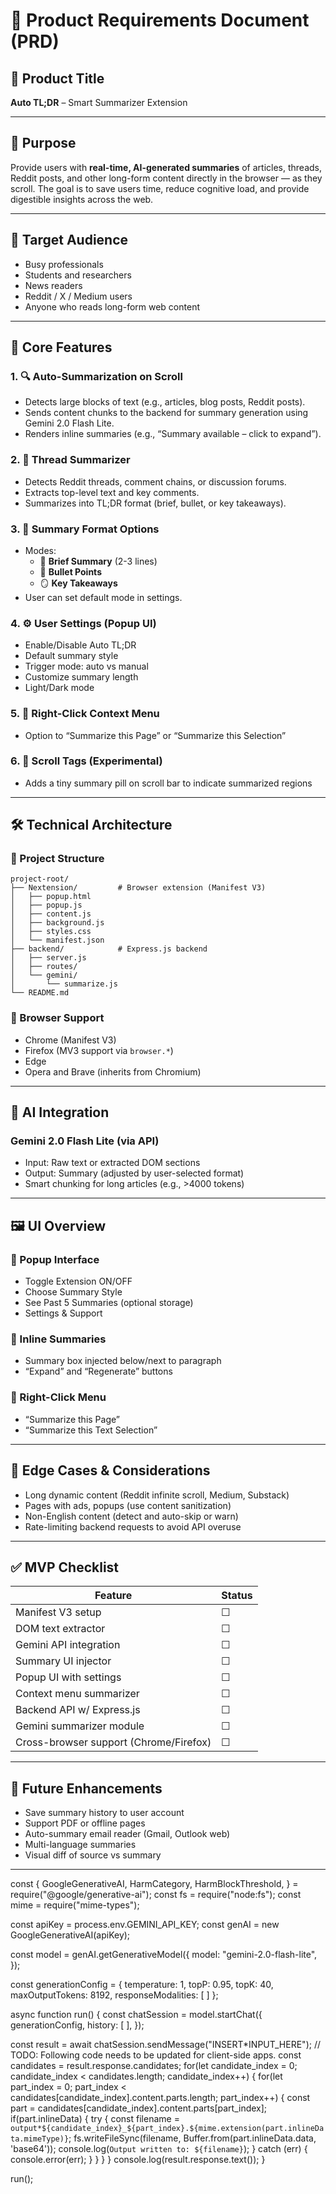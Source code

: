 # 🧾 Product Requirements Document (PRD)

## 📌 Product Title

**Auto TL;DR** – Smart Summarizer Extension

---

## 📍 Purpose

Provide users with **real-time, AI-generated summaries** of articles, threads, Reddit posts, and other long-form content directly in the browser — as they scroll. The goal is to save users time, reduce cognitive load, and provide digestible insights across the web.

---

## 🎯 Target Audience

-   Busy professionals
-   Students and researchers
-   News readers
-   Reddit / X / Medium users
-   Anyone who reads long-form web content

---

## 🧠 Core Features

### 1. 🔍 Auto-Summarization on Scroll

-   Detects large blocks of text (e.g., articles, blog posts, Reddit posts).
-   Sends content chunks to the backend for summary generation using Gemini 2.0 Flash Lite.
-   Renders inline summaries (e.g., “Summary available – click to expand”).

### 2. 🧵 Thread Summarizer

-   Detects Reddit threads, comment chains, or discussion forums.
-   Extracts top-level text and key comments.
-   Summarizes into TL;DR format (brief, bullet, or key takeaways).

### 3. 🧰 Summary Format Options

-   Modes:
    -   🧠 **Brief Summary** (2-3 lines)
    -   📌 **Bullet Points**
    -   🪞 **Key Takeaways**
-   User can set default mode in settings.

### 4. ⚙️ User Settings (Popup UI)

-   Enable/Disable Auto TL;DR
-   Default summary style
-   Trigger mode: auto vs manual
-   Customize summary length
-   Light/Dark mode

### 5. 🧪 Right-Click Context Menu

-   Option to “Summarize this Page” or “Summarize this Selection”

### 6. 🧭 Scroll Tags (Experimental)

-   Adds a tiny summary pill on scroll bar to indicate summarized regions

---

## 🛠️ Technical Architecture

### 🔗 Project Structure

```
project-root/
├── Nextension/         # Browser extension (Manifest V3)
│   ├── popup.html
│   ├── popup.js
│   ├── content.js
│   ├── background.js
│   ├── styles.css
│   └── manifest.json
├── backend/            # Express.js backend
│   ├── server.js
│   ├── routes/
│   └── gemini/
│       └── summarize.js
└── README.md
```

### 🧩 Browser Support

-   Chrome (Manifest V3)
-   Firefox (MV3 support via `browser.*`)
-   Edge
-   Opera and Brave (inherits from Chromium)

---

## 🤖 AI Integration

### Gemini 2.0 Flash Lite (via API)

-   Input: Raw text or extracted DOM sections
-   Output: Summary (adjusted by user-selected format)
-   Smart chunking for long articles (e.g., >4000 tokens)

---

## 🖼️ UI Overview

### 🔸 Popup Interface

-   Toggle Extension ON/OFF
-   Choose Summary Style
-   See Past 5 Summaries (optional storage)
-   Settings & Support

### 🔸 Inline Summaries

-   Summary box injected below/next to paragraph
-   “Expand” and “Regenerate” buttons

### 🔸 Right-Click Menu

-   “Summarize this Page”
-   “Summarize this Text Selection”

---

## 🧪 Edge Cases & Considerations

-   Long dynamic content (Reddit infinite scroll, Medium, Substack)
-   Pages with ads, popups (use content sanitization)
-   Non-English content (detect and auto-skip or warn)
-   Rate-limiting backend requests to avoid API overuse

---

## ✅ MVP Checklist

| Feature                                | Status |
| -------------------------------------- | ------ |
| Manifest V3 setup                      | ☐      |
| DOM text extractor                     | ☐      |
| Gemini API integration                 | ☐      |
| Summary UI injector                    | ☐      |
| Popup UI with settings                 | ☐      |
| Context menu summarizer                | ☐      |
| Backend API w/ Express.js              | ☐      |
| Gemini summarizer module               | ☐      |
| Cross-browser support (Chrome/Firefox) | ☐      |

---

## 🧩 Future Enhancements

-   Save summary history to user account
-   Support PDF or offline pages
-   Auto-summary email reader (Gmail, Outlook web)
-   Multi-language summaries
-   Visual diff of source vs summary

---

const {
GoogleGenerativeAI,
HarmCategory,
HarmBlockThreshold,
} = require("@google/generative-ai");
const fs = require("node:fs");
const mime = require("mime-types");

const apiKey = process.env.GEMINI_API_KEY;
const genAI = new GoogleGenerativeAI(apiKey);

const model = genAI.getGenerativeModel({
model: "gemini-2.0-flash-lite",
});

const generationConfig = {
temperature: 1,
topP: 0.95,
topK: 40,
maxOutputTokens: 8192,
responseModalities: [
]
};

async function run() {
const chatSession = model.startChat({
generationConfig,
history: [
],
});

const result = await chatSession.sendMessage("INSERT*INPUT_HERE");
// TODO: Following code needs to be updated for client-side apps.
const candidates = result.response.candidates;
for(let candidate_index = 0; candidate_index < candidates.length; candidate_index++) {
for(let part_index = 0; part_index < candidates[candidate_index].content.parts.length; part_index++) {
const part = candidates[candidate_index].content.parts[part_index];
if(part.inlineData) {
try {
const filename = `output*${candidate_index}_${part_index}.${mime.extension(part.inlineData.mimeType)}`;
          fs.writeFileSync(filename, Buffer.from(part.inlineData.data, 'base64'));
          console.log(`Output written to: ${filename}`);
} catch (err) {
console.error(err);
}
}
}
}
console.log(result.response.text());
}

run();
